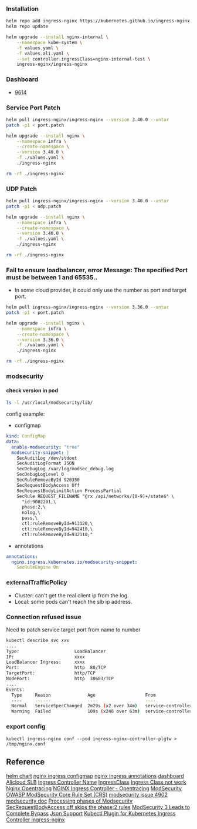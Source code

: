### Installation
```bash
helm repo add ingress-nginx https://kubernetes.github.io/ingress-nginx
helm repo update

helm upgrade --install nginx-internal \
    --namespace kube-system \
    -f values.yaml \
    -f values.ali.yaml \
    --set controller.ingressClass=nginx-internal-test \
    ingress-nginx/ingress-nginx
```        

### Dashboard
* [9614](https://grafana.com/grafana/dashboards/9614)

### Service Port Patch
```bash
helm pull ingress-nginx/ingress-nginx --version 3.40.0 --untar
patch -p1 < port.patch

helm upgrade --install nginx \
    --namespace infra \
    --create-namespace \
    --version 3.40.0 \
    -f ./values.yaml \
    ./ingress-nginx

rm -rf ./ingress-nginx
```

### UDP Patch
```bash
helm pull ingress-nginx/ingress-nginx --version 3.40.0 --untar
patch -p1 < udp.patch

helm upgrade --install nginx \
    --namespace infra \
    --create-namespace \
    --version 3.40.0 \
    -f ./values.yaml \
    ./ingress-nginx

rm -rf ./ingress-nginx
```

### Fail to ensure loadbalancer, error Message: The specified Port must be between 1 and 65535..
* In some cloud provider, it could only use the number as port and target port.
```bash
helm pull ingress-nginx/ingress-nginx --version 3.36.0 --untar
patch -p1 < port.patch

helm upgrade --install nginx \
    --namespace infra \
    --create-namespace \
    --version 3.36.0 \
    -f ./values.yaml \
    ./ingress-nginx

rm -rf ./ingress-nginx
```

### modsecurity
#### check version in pod
```bash
ls -l /usr/local/modsecurity/lib/
```
config example:
* configmap
```yaml
kind: ConfigMap
data:
  enable-modsecurity: "true"
  modsecurity-snippet: |
    SecAuditLog /dev/stdout
    SecAuditLogFormat JSON
    SecDebugLog /var/log/modsec_debug.log
    SecDebugLogLevel 0
    SecRuleRemoveById 920350
    SecRequestBodyAccess Off
    SecRequestBodyLimitAction ProcessPartial
    SecRule REQUEST_FILENAME "@rx /api/networks/[0-9]+/state$" \
      "id:9002201,\
      phase:2,\
      nolog,\
      pass,\
      ctl:ruleRemoveById=913120,\
      ctl:ruleRemoveById=942410,\
      ctl:ruleRemoveById=932110;"
```
* annotations
```yaml
annotations:
  nginx.ingress.kubernetes.io/modsecurity-snippet:
    SecRuleEngine On
```


### externalTrafficPolicy
* Cluster: can't get the real client ip from the log.
* Local: some pods can't reach the slb ip address.

### Connection refused issue
Need to patch service target port from name to number
```bash
kubectl describe svc xxx 
....
Type:                     LoadBalancer
IP:                       xxxx
LoadBalancer Ingress:     xxxx
Port:                     http  80/TCP
TargetPort:               http/TCP
NodePort:                 http  30683/TCP
....
Events:
  Type     Reason              Age                   From                Message
  ----     ------              ----                  ----                -------
  Normal   ServiceSpecChanged  2m29s (x2 over 34m)   service-controller  The service will be updated because the spec has been changed.
  Warning  Failed              109s (x246 over 63m)  service-controller  Fail to ensure loadbalancer, error Message: The specified Port must be between 1 and 65535.. k8s/0/echo-server/debug/c22d473d33fed4328a89602bdb857032f
```

### export config
```
kubectl ingress-nginx conf --pod ingress-nginx-controller-plgtw > /tmp/nginx.conf
```

## Reference
[helm chart](https://github.com/kubernetes/ingress-nginx/tree/master/charts/ingress-nginx)
[nginx ingress configmap](https://kubernetes.github.io/ingress-nginx/user-guide/nginx-configuration/configmap)
[nginx ingress annotations](https://kubernetes.github.io/ingress-nginx/user-guide/nginx-configuration/annotations)
[dashboard](https://github.com/kubernetes/ingress-nginx/tree/master/deploy)
[Alicloud SLB](https://www.alibabacloud.com/help/doc-detail/86531.htm)
[Ingress Controller Name](https://github.com/kubernetes/ingress-nginx/blob/master/internal/k8s/main.go)
[IngressClass](https://github.com/kubernetes/ingress-nginx/issues/5593#issuecomment-721562875)
[Ingress Class not work](https://github.com/nginxinc/kubernetes-ingress/issues/1283#issuecomment-746701219)
[Nginx Opentracing](https://github.com/opentracing-contrib/nginx-opentracing)
[NGINX Ingress Controller - Opentracing](https://kubernetes.github.io/ingress-nginx/user-guide/third-party-addons/opentracing/)
[ModSecurity](https://github.com/SpiderLabs/ModSecurity)
[OWASP ModSecurity Core Rule Set (CRS)](https://github.com/coreruleset/coreruleset)
[modsecurity issue 4902](https://github.com/kubernetes/ingress-nginx/issues/4902)
[modsecurity doc](https://github.com/kubernetes/ingress-nginx/blob/main/docs/user-guide/third-party-addons/modsecurity.md)
[Processing phases of Modsecurity](https://malware.expert/modsecurity/processing-phases-modsecurity/)
[SecRequestBodyAccess off skips the phase:2 rules](https://github.com/SpiderLabs/ModSecurity/issues/2465)
[ModSecurity 3 Leads to Complete Bypass](https://coreruleset.org/20210302/disabling-request-body-access-in-modsecurity-3-leads-to-complete-bypass/)
[Json Support](https://www.trustwave.com/en-us/resources/blogs/spiderlabs-blog/modsecurity-advanced-topic-of-the-week-json-support/)
[Kubectl Plugin for Kubernetes Ingress Controller ingress-nginx](https://shopify.engineering/kubectl-plugin-kubernetes-ingress-controller-ingress-nginx)
